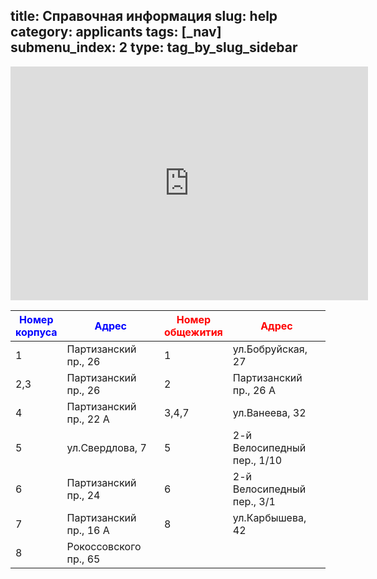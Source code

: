 title: Справочная информация
slug: help
category: applicants
tags: [_nav]
submenu_index: 2
type: tag_by_slug_sidebar
---

<iframe src="https://mapsengine.google.com/map/embed?mid=zYZPGNWWUhS0.kkIUmigsj6Cc"
        frameborder="0" style="border:0" width="572" height="374"></iframe>

<table class="table_help_inf">
  <thead>
    <tr>
      <th style="color: blue">Номер корпуса</th>
      <th style="color: blue">Адрес</th>
      <th style="color: red">Номер общежития</th>
      <th style="color: red">Адрес</th>
    </tr>
  </thead>
  <tbody>
    <tr>
      <td style="width: 10%" class="table_help">1</td>
      <td style="width: 40%">Партизанский пр., 26</td>
      <td style="width: 10%" class="table_help">1</td>
      <td style="width: 40%">ул.Бобруйская, 27</td>
    </tr>
    <tr>
      <td style="width: 10%" class="table_help">2,3</td>
      <td style="width: 40%">Партизанский пр., 26</td>
      <td style="width: 10%" class="table_help">2</td>
      <td style="width: 40%">Партизанский пр., 26 А</td>
    </tr>
    <tr>
      <td style="width: 10%" class="table_help">4</td>
      <td style="width: 40%">Партизанский пр., 22 А</td>
      <td style="width: 10%" class="table_help">3,4,7</td>
      <td style="width: 40%">ул.Ванеева, 32</td>
    </tr>
    <tr>
      <td style="width:10%" class="table_help">5</td>
      <td style="width:40%">ул.Свердлова, 7</td>
      <td style="width:10%" class="table_help">5</td>
      <td style="width:40%">2-й Велосипедный пер., 1/10</td>
    </tr>
    <tr>
      <td style="width:10%" class="table_help">6</td>
      <td style="width:40%">Партизанский пр., 24</td>
      <td style="width:10%" class="table_help">6</td>
      <td style="width:40%">2-й Велосипедный пер., 3/1</td>
    </tr>
    <tr>
      <td style="width:10%" class="table_help">7</td>
      <td style="width:40%">Партизанский пр., 16 А</td>
      <td style="width:10%" class="table_help">8</td>
      <td style="width:40%">ул.Карбышева, 42</td>
    </tr>
    <tr>
      <td style="width:10%" class="table_help">8</td>
      <td style="width:40%">Рокоссовского пр., 65</td>
      <td style="width:10%" class="table_help">&nbsp;</td>
      <td style="width:40%">&nbsp;</td>
    </tr>
  </tbody>
</table>
